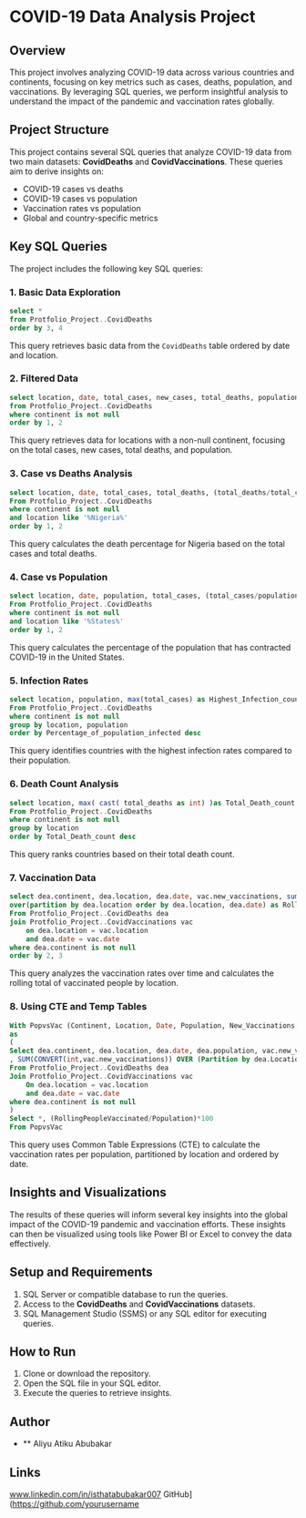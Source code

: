 # COVID-19 Data Analysis Project

## Overview
This project involves analyzing COVID-19 data across various countries and continents, focusing on key metrics such as cases, deaths, population, and vaccinations. By leveraging SQL queries, we perform insightful analysis to understand the impact of the pandemic and vaccination rates globally.

## Project Structure
This project contains several SQL queries that analyze COVID-19 data from two main datasets: **CovidDeaths** and **CovidVaccinations**. These queries aim to derive insights on:

- COVID-19 cases vs deaths
- COVID-19 cases vs population
- Vaccination rates vs population
- Global and country-specific metrics

## Key SQL Queries
The project includes the following key SQL queries:

### 1. **Basic Data Exploration**
```sql
select *
from Protfolio_Project..CovidDeaths
order by 3, 4
```

This query retrieves basic data from the `CovidDeaths` table ordered by date and location.

### 2. **Filtered Data**
```sql
select location, date, total_cases, new_cases, total_deaths, population
from Protfolio_Project..CovidDeaths
where continent is not null
order by 1, 2
```

This query retrieves data for locations with a non-null continent, focusing on the total cases, new cases, total deaths, and population.

### 3. **Case vs Deaths Analysis**
```sql
select location, date, total_cases, total_deaths, (total_deaths/total_cases)*100 as Death_Percentage
From Protfolio_Project..CovidDeaths
where continent is not null
and location like '%Nigeria%'
order by 1, 2
```

This query calculates the death percentage for Nigeria based on the total cases and total deaths.

### 4. **Case vs Population**
```sql
select location, date, population, total_cases, (total_cases/population)*100 as Death_Percentage
From Protfolio_Project..CovidDeaths
where continent is not null
and location like '%States%'
order by 1, 2
```

This query calculates the percentage of the population that has contracted COVID-19 in the United States.

### 5. **Infection Rates**
```sql
select location, population, max(total_cases) as Highest_Infection_count , max((total_cases/population))*100 as Percentage_of_population_infected
From Protfolio_Project..CovidDeaths
where continent is not null
group by location, population
order by Percentage_of_population_infected desc
```

This query identifies countries with the highest infection rates compared to their population.

### 6. **Death Count Analysis**
```sql
select location, max( cast( total_deaths as int) )as Total_Death_count
From Protfolio_Project..CovidDeaths
where continent is not null 
group by location
order by Total_Death_count desc
```

This query ranks countries based on their total death count.

### 7. **Vaccination Data**
```sql
select dea.continent, dea.location, dea.date, vac.new_vaccinations, sum(cast(vac.new_vaccinations as int))
over(partition by dea.location order by dea.location, dea.date) as Rolling_People_Vaccinates
From Protfolio_Project..CovidDeaths dea
join Protfolio_Project..CovidVaccinations vac
	on dea.location = vac.location
	and dea.date = vac.date
where dea.continent is not null
order by 2, 3
```

This query analyzes the vaccination rates over time and calculates the rolling total of vaccinated people by location.

### 8. **Using CTE and Temp Tables**
```sql
With PopvsVac (Continent, Location, Date, Population, New_Vaccinations, RollingPeopleVaccinated)
as
(
Select dea.continent, dea.location, dea.date, dea.population, vac.new_vaccinations
, SUM(CONVERT(int,vac.new_vaccinations)) OVER (Partition by dea.Location Order by dea.location, dea.Date) as RollingPeopleVaccinated
From Protfolio_Project..CovidDeaths dea
Join Protfolio_Project..CovidVaccinations vac
	On dea.location = vac.location
	and dea.date = vac.date
where dea.continent is not null 
)
Select *, (RollingPeopleVaccinated/Population)*100
From PopvsVac
```

This query uses Common Table Expressions (CTE) to calculate the vaccination rates per population, partitioned by location and ordered by date.

## Insights and Visualizations
The results of these queries will inform several key insights into the global impact of the COVID-19 pandemic and vaccination efforts. These insights can then be visualized using tools like Power BI or Excel to convey the data effectively.

## Setup and Requirements
1. SQL Server or compatible database to run the queries.
2. Access to the **CovidDeaths** and **CovidVaccinations** datasets.
3. SQL Management Studio (SSMS) or any SQL editor for executing queries.

## How to Run
1. Clone or download the repository.
2. Open the SQL file in your SQL editor.
3. Execute the queries to retrieve insights.

## Author
- ** Aliyu Atiku Abubakar 

## Links
www.linkedin.com/in/isthatabubakar007
GitHub](https://github.com/yourusername
